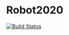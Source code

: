 # Robot2020
[![Build Status](https://travis-ci.org/entech281/Robot2020.svg?branch=master)](https://travis-ci.org/entech281/Robot2020)
